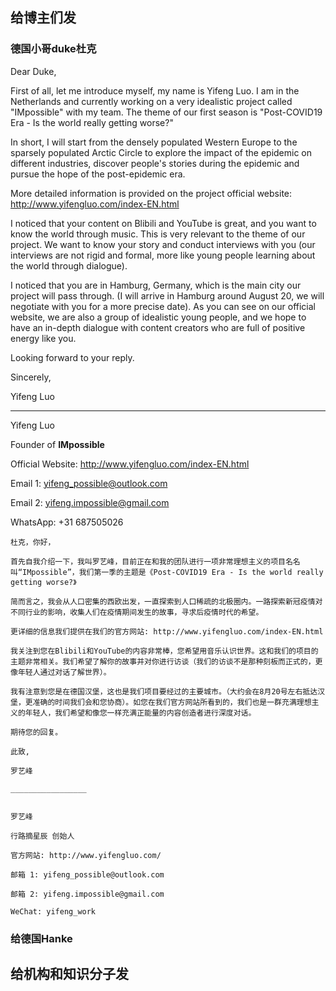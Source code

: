## 给博主们发

### 德国小哥duke杜克

Dear Duke,

First of all, let me introduce myself, my name is Yifeng Luo. I am in the Netherlands and currently working on a very idealistic project called "IMpossible" with my team. The theme of our first season is "Post-COVID19 Era - Is the world really getting worse?" 

In short, I will start from the densely populated Western Europe to the sparsely populated Arctic Circle to explore the impact of the epidemic on different industries, discover people's stories during the epidemic and pursue the hope of the post-epidemic era.

More detailed information is provided on the project official website: http://www.yifengluo.com/index-EN.html

I noticed that your content on Blibili and YouTube is great, and you want to know the world through music. This is very relevant to the theme of our project. We want to know your story and conduct interviews with you (our interviews are not rigid and formal, more like young people learning about the world through dialogue).

I noticed that you are in Hamburg, Germany, which is the main city our project will pass through. (I will arrive in Hamburg around August 20, we will negotiate with you for a more precise date). As you can see on our official website, we are also a group of idealistic young people, and we hope to have an in-depth dialogue with content creators who are full of positive energy like you.

Looking forward to your reply.



Sincerely,

Yifeng Luo

_________________



Yifeng Luo

Founder of **IMpossible** 

Official Website: http://www.yifengluo.com/index-EN.html

Email 1: [yifeng_possible@outlook.com](mailto:yifeng_possible@outlook.com)

Email 2: [yifeng.impossible@gmail.com](mailto:yifeng.impossible@gmail.com)

WhatsApp: +31 687505026



```
杜克，你好，

首先自我介绍一下，我叫罗艺峰，目前正在和我的团队进行一项非常理想主义的项目名名叫“IMpossible”，我们第一季的主题是《Post-COVID19 Era - Is the world really getting worse?》

简而言之，我会从人口密集的西欧出发，一直探索到人口稀疏的北极圈内。一路探索新冠疫情对不同行业的影响，收集人们在疫情期间发生的故事，寻求后疫情时代的希望。

更详细的信息我们提供在我们的官方网站: http://www.yifengluo.com/index-EN.html

我关注到您在Blibili和YouTube的内容非常棒，您希望用音乐认识世界。这和我们的项目的主题非常相关。我们希望了解你的故事并对你进行访谈（我们的访谈不是那种刻板而正式的，更像年轻人通过对话了解世界）。

我有注意到您是在德国汉堡，这也是我们项目要经过的主要城市。（大约会在8月20号左右抵达汉堡，更准确的时间我们会和您协商）。如您在我们官方网站所看到的，我们也是一群充满理想主义的年轻人，我们希望和像您一样充满正能量的内容创造者进行深度对话。

期待您的回复。

此致,

罗艺峰

_________________


罗艺峰

行路摘星辰 创始人

官方网站: http://www.yifengluo.com/

邮箱 1: yifeng_possible@outlook.com

邮箱 2: yifeng.impossible@gmail.com

WeChat: yifeng_work
```



### 给德国Hanke







## 给机构和知识分子发

